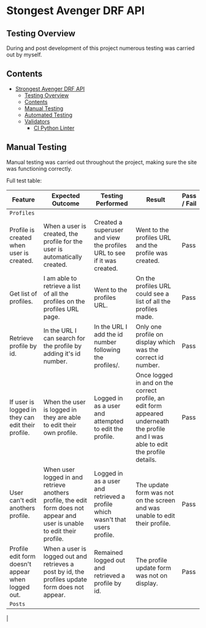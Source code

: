 # Stongest Avenger DRF API

## Testing Overview

During and post development of this project numerous testing was carried out by myself.

## Contents

- [Strongest Avenger DRF API](#stongest-avenger-drf-api)
  - [Testing Overview](#testing-overview)
  - [Contents](#contents)
  - [Manual Testing](#manual-testing)
  - [Automated Testing](#automated-testing)
  - [Validators](#validators)
    - [CI Python Linter](#ci-python-linter)

## Manual Testing

Manual testing was carried out throughout the project, making sure the site was functioning correctly.

Full test table:

| Feature | Expected Outcome| Testing Performed | Result | Pass / Fail |
| --- | --- | --- | --- | --- |
|`Profiles`|
| Profile is created when user is created. | When a user is created, the profile for the user is automatically created. | Created a superuser and view the profiles URL to see if it was created. | Went to the profiles URL and the profile was created. | Pass |
| Get list of profiles. | I am able to retrieve a list of all the profiles on the profiles URL page. | Went to the profiles URL. | On the profiles URL could see a list of all the profiles made. | Pass |
| Retrieve profile by id. | In the URL I can search for the profile by adding it's id number. | In the URL I add the id number following the profiles/. |  Only one profile on display which was the correct id number. | Pass |
| If user is logged in they can edit their profile. | When the user is logged in they are able to edit their own profile. | Logged in as a user and attempted to edit the profile. | Once logged in and on the correct profile, an edit form appeared underneath the profile and I was able to edit the profile details. | Pass |
| User can't edit anothers profile. | When user logged in and retrieve anothers profile, the edit form does not appear and user is unable to edit their profile. | Logged in as a user and retrieved a profile which wasn't that users profile. | The update form was not on the screen and was unable to edit their profile. | Pass |
| Profile edit form doesn't appear when logged out. | When a user is logged out and retrieves a post by id, the profiles update form does not appear. | Remained logged out and retrieved a profile by id. | The profile update form was not on display. | Pass |
| `Posts` |
| 